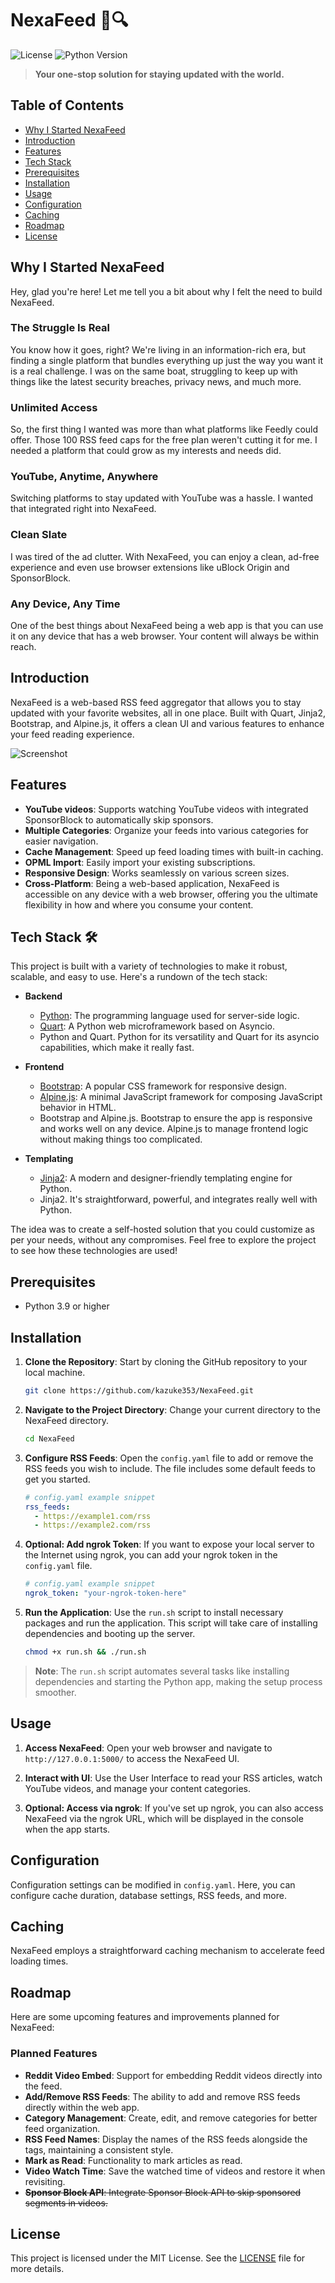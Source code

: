 # NexaFeed 📰🔍

![License](https://img.shields.io/badge/license-MIT-blue)
![Python Version](https://img.shields.io/badge/python-3.x-blue)

> **Your one-stop solution for staying updated with the world.**

## Table of Contents
- [Why I Started NexaFeed](#why-i-started-nexafeed)
- [Introduction](#introduction)
- [Features](#features)
- [Tech Stack](#tech-stack-)
- [Prerequisites](#prerequisites)
- [Installation](#installation)
- [Usage](#usage)
- [Configuration](#configuration)
- [Caching](#caching)
- [Roadmap](#roadmap)
- [License](#license)

## Why I Started NexaFeed

Hey, glad you're here! Let me tell you a bit about why I felt the need to build NexaFeed.

### The Struggle Is Real
You know how it goes, right? We're living in an information-rich era, but finding a single platform that bundles everything up just the way you want it is a real challenge. I was on the same boat, struggling to keep up with things like the latest security breaches, privacy news, and much more.

### Unlimited Access
So, the first thing I wanted was more than what platforms like Feedly could offer. Those 100 RSS feed caps for the free plan weren't cutting it for me. I needed a platform that could grow as my interests and needs did.

### YouTube, Anytime, Anywhere
Switching platforms to stay updated with YouTube was a hassle. I wanted that integrated right into NexaFeed.

### Clean Slate
I was tired of the ad clutter. With NexaFeed, you can enjoy a clean, ad-free experience and even use browser extensions like uBlock Origin and SponsorBlock.

### Any Device, Any Time
One of the best things about NexaFeed being a web app is that you can use it on any device that has a web browser. Your content will always be within reach.

## Introduction

NexaFeed is a web-based RSS feed aggregator that allows you to stay updated with your favorite websites, all in one place. Built with Quart, Jinja2, Bootstrap, and Alpine.js, it offers a clean UI and various features to enhance your feed reading experience.

![Screenshot](screenshot.png)

## Features

- **YouTube videos**: Supports watching YouTube videos with integrated SponsorBlock to automatically skip sponsors.
- **Multiple Categories**: Organize your feeds into various categories for easier navigation.
- **Cache Management**: Speed up feed loading times with built-in caching.
- **OPML Import**: Easily import your existing subscriptions.
- **Responsive Design**: Works seamlessly on various screen sizes.
- **Cross-Platform**: Being a web-based application, NexaFeed is accessible on any device with a web browser, offering you the ultimate flexibility in how and where you consume your content.

## Tech Stack 🛠

This project is built with a variety of technologies to make it robust, scalable, and easy to use. Here's a rundown of the tech stack:

- **Backend**
  - [Python](https://www.python.org/): The programming language used for server-side logic.
  - [Quart](https://pgjones.gitlab.io/quart/): A Python web microframework based on Asyncio.
  - Python and Quart. Python for its versatility and Quart for its asyncio capabilities, which make it really fast.

- **Frontend**
  - [Bootstrap](https://getbootstrap.com/): A popular CSS framework for responsive design.
  - [Alpine.js](https://alpinejs.dev/): A minimal JavaScript framework for composing JavaScript behavior in HTML.
  - Bootstrap and Alpine.js. Bootstrap to ensure the app is responsive and works well on any device. Alpine.js to manage frontend logic without making things too complicated.

- **Templating**
  - [Jinja2](https://jinja.palletsprojects.com/): A modern and designer-friendly templating engine for Python.
  - Jinja2. It's straightforward, powerful, and integrates really well with Python.

The idea was to create a self-hosted solution that you could customize as per your needs, without any compromises.
Feel free to explore the project to see how these technologies are used!

## Prerequisites

- Python 3.9 or higher

## Installation

1. **Clone the Repository**: Start by cloning the GitHub repository to your local machine.

    ```bash
    git clone https://github.com/kazuke353/NexaFeed.git
    ```

2. **Navigate to the Project Directory**: Change your current directory to the NexaFeed directory.

    ```bash
    cd NexaFeed
    ```

3. **Configure RSS Feeds**: Open the `config.yaml` file to add or remove the RSS feeds you wish to include. The file includes some default feeds to get you started.

    ```yaml
    # config.yaml example snippet
    rss_feeds:
      - https://example1.com/rss
      - https://example2.com/rss
    ```

4. **Optional: Add ngrok Token**: If you want to expose your local server to the Internet using ngrok, you can add your ngrok token in the `config.yaml` file.

    ```yaml
    # config.yaml example snippet
    ngrok_token: "your-ngrok-token-here"
    ```

5. **Run the Application**: Use the `run.sh` script to install necessary packages and run the application. This script will take care of installing dependencies and booting up the server.

    ```bash
    chmod +x run.sh && ./run.sh
    ```

> **Note**: The `run.sh` script automates several tasks like installing dependencies and starting the Python app, making the setup process smoother.

## Usage

1. **Access NexaFeed**: Open your web browser and navigate to `http://127.0.0.1:5000/` to access the NexaFeed UI.

2. **Interact with UI**: Use the User Interface to read your RSS articles, watch YouTube videos, and manage your content categories.

3. **Optional: Access via ngrok**: If you've set up ngrok, you can also access NexaFeed via the ngrok URL, which will be displayed in the console when the app starts.

## Configuration

Configuration settings can be modified in `config.yaml`. Here, you can configure cache duration, database settings, RSS feeds, and more.

## Caching

NexaFeed employs a straightforward caching mechanism to accelerate feed loading times.

## Roadmap

Here are some upcoming features and improvements planned for NexaFeed:

### Planned Features

- **Reddit Video Embed**: Support for embedding Reddit videos directly into the feed.
- **Add/Remove RSS Feeds**: The ability to add and remove RSS feeds directly within the web app.
- **Category Management**: Create, edit, and remove categories for better feed organization.
- **RSS Feed Names**: Display the names of the RSS feeds alongside the tags, maintaining a consistent style.
- **Mark as Read**: Functionality to mark articles as read.
- **Video Watch Time**: Save the watched time of videos and restore it when revisiting.
- ~~**Sponsor Block API**: Integrate Sponsor Block API to skip sponsored segments in videos.~~

## License

This project is licensed under the MIT License. See the [LICENSE](LICENSE) file for more details.
